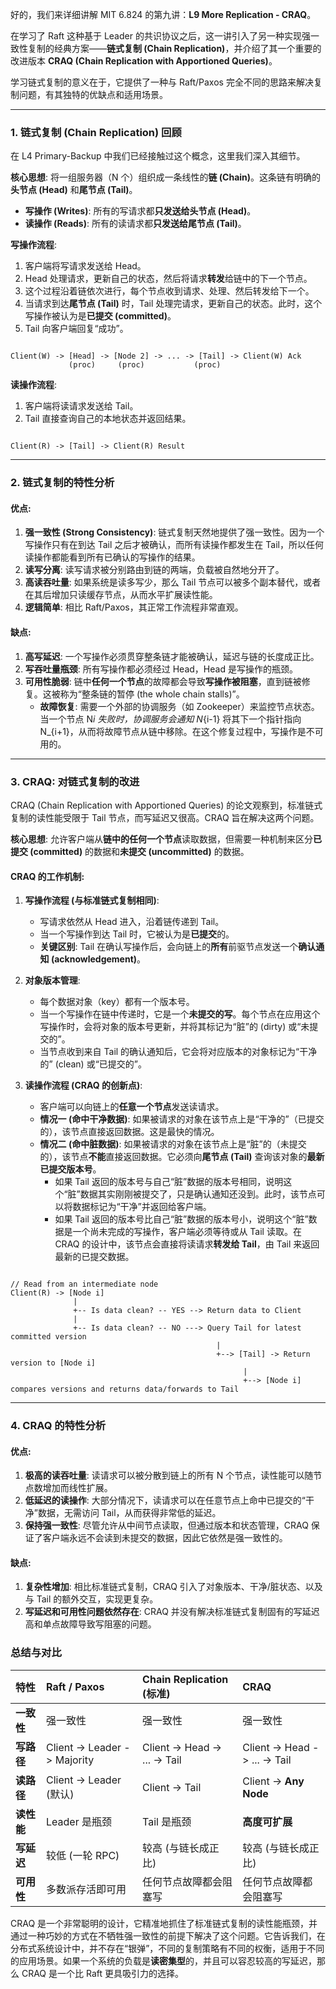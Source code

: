 好的，我们来详细讲解 MIT 6.824 的第九讲：**L9 More Replication - CRAQ**。

在学习了 Raft 这种基于 Leader 的共识协议之后，这一讲引入了另一种实现强一致性复制的经典方案——**链式复制 (Chain Replication)**，并介绍了其一个重要的改进版本 **CRAQ (Chain Replication with Apportioned Queries)**。

学习链式复制的意义在于，它提供了一种与 Raft/Paxos 完全不同的思路来解决复制问题，有其独特的优缺点和适用场景。

---

### 1. 链式复制 (Chain Replication) 回顾

在 L4 Primary-Backup 中我们已经接触过这个概念，这里我们深入其细节。

**核心思想**:
将一组服务器（N 个）组织成一条线性的**链 (Chain)**。这条链有明确的**头节点 (Head)** 和**尾节点 (Tail)**。

- **写操作 (Writes)**: 所有的写请求都**只发送给头节点 (Head)**。
- **读操作 (Reads)**: 所有的读请求都**只发送给尾节点 (Tail)**。

**写操作流程**:

1.  客户端将写请求发送给 Head。
2.  Head 处理请求，更新自己的状态，然后将请求**转发**给链中的下一个节点。
3.  这个过程沿着链依次进行，每个节点收到请求、处理、然后转发给下一个。
4.  当请求到达**尾节点 (Tail)** 时，Tail 处理完请求，更新自己的状态。此时，这个写操作被认为是**已提交 (committed)**。
5.  Tail 向客户端回复“成功”。

![]()

```
Client(W) -> [Head] -> [Node 2] -> ... -> [Tail] -> Client(W) Ack
             (proc)     (proc)           (proc)
```

**读操作流程**:

1.  客户端将读请求发送给 Tail。
2.  Tail 直接查询自己的本地状态并返回结果。

![]()

```
Client(R) -> [Tail] -> Client(R) Result
```

---

### 2. 链式复制的特性分析

#### 优点:

1.  **强一致性 (Strong Consistency)**: 链式复制天然地提供了强一致性。因为一个写操作只有在到达 Tail 之后才被确认，而所有读操作都发生在 Tail，所以任何读操作都能看到所有已确认的写操作的结果。
2.  **读写分离**: 读写请求被分别路由到链的两端，负载被自然地分开了。
3.  **高读吞吐量**: 如果系统是读多写少，那么 Tail 节点可以被多个副本替代，或者在其后增加只读缓存节点，从而水平扩展读性能。
4.  **逻辑简单**: 相比 Raft/Paxos，其正常工作流程非常直观。

#### 缺点:

1.  **高写延迟**: 一个写操作必须贯穿整条链才能被确认，延迟与链的长度成正比。
2.  **写吞吐量瓶颈**: 所有写操作都必须经过 Head，Head 是写操作的瓶颈。
3.  **可用性脆弱**: 链中**任何一个节点**的故障都会导致**写操作被阻塞**，直到链被修复。这被称为“整条链的暂停 (the whole chain stalls)”。
    - **故障恢复**: 需要一个外部的协调服务（如 Zookeeper）来监控节点状态。当一个节点 N*i 失败时，协调服务会通知 N*{i-1} 将其下一个指针指向 N\_{i+1}，从而将故障节点从链中移除。在这个修复过程中，写操作是不可用的。

---

### 3. CRAQ: 对链式复制的改进

CRAQ (Chain Replication with Apportioned Queries) 的论文观察到，标准链式复制的读性能受限于 Tail 节点，而写延迟又很高。CRAQ 旨在解决这两个问题。

**核心思想**:
允许客户端从**链中的任何一个节点**读取数据，但需要一种机制来区分**已提交 (committed)** 的数据和**未提交 (uncommitted)** 的数据。

#### CRAQ 的工作机制:

1.  **写操作流程 (与标准链式复制相同)**:

    - 写请求依然从 Head 进入，沿着链传递到 Tail。
    - 当一个写操作到达 Tail 时，它被认为是**已提交**的。
    - **关键区别**: Tail 在确认写操作后，会向链上的**所有**前驱节点发送一个**确认通知 (acknowledgement)**。

2.  **对象版本管理**:

    - 每个数据对象（key）都有一个版本号。
    - 当一个写操作在链中传递时，它是一个**未提交的写**。每个节点在应用这个写操作时，会将对象的版本号更新，并将其标记为“脏”的 (dirty) 或“未提交的”。
    - 当节点收到来自 Tail 的确认通知后，它会将对应版本的对象标记为“干净的” (clean) 或“已提交的”。

3.  **读操作流程 (CRAQ 的创新点)**:
    - 客户端可以向链上的**任意一个节点**发送读请求。
    - **情况一 (命中干净数据)**: 如果被请求的对象在该节点上是“干净的”（已提交的），该节点直接返回数据。这是最快的情况。
    - **情况二 (命中脏数据)**: 如果被请求的对象在该节点上是“脏”的（未提交的），该节点**不能**直接返回数据。它必须向**尾节点 (Tail)** 查询该对象的**最新已提交版本号**。
      - 如果 Tail 返回的版本号与自己“脏”数据的版本号相同，说明这个“脏”数据其实刚刚被提交了，只是确认通知还没到。此时，该节点可以将数据标记为“干净”并返回给客户端。
      - 如果 Tail 返回的版本号比自己“脏”数据的版本号小，说明这个“脏”数据是一个尚未完成的写操作，客户端必须等待或从 Tail 读取。在 CRAQ 的设计中，该节点会直接将读请求**转发给 Tail**，由 Tail 来返回最新的已提交数据。

![]()

```
// Read from an intermediate node
Client(R) -> [Node i]
              |
              +-- Is data clean? -- YES --> Return data to Client
              |
              +-- Is data clean? -- NO ---> Query Tail for latest committed version
                                              |
                                              +--> [Tail] -> Return version to [Node i]
                                                    |
                                                    +--> [Node i] compares versions and returns data/forwards to Tail
```

---

### 4. CRAQ 的特性分析

#### 优点:

1.  **极高的读吞吐量**: 读请求可以被分散到链上的所有 N 个节点，读性能可以随节点数增加而线性扩展。
2.  **低延迟的读操作**: 大部分情况下，读请求可以在任意节点上命中已提交的“干净”数据，无需访问 Tail，从而获得非常低的延迟。
3.  **保持强一致性**: 尽管允许从中间节点读取，但通过版本和状态管理，CRAQ 保证了客户端永远不会读到未提交的数据，因此它依然是强一致性的。

#### 缺点:

1.  **复杂性增加**: 相比标准链式复制，CRAQ 引入了对象版本、干净/脏状态、以及与 Tail 的额外交互，实现更复杂。
2.  **写延迟和可用性问题依然存在**: CRAQ 并没有解决标准链式复制固有的写延迟高和单点故障导致写阻塞的问题。

### 总结与对比

| 特性       | Raft / Paxos                 | Chain Replication (标准)      | CRAQ                          |
| :--------- | :--------------------------- | :---------------------------- | :---------------------------- |
| **一致性** | 强一致性                     | 强一致性                      | 强一致性                      |
| **写路径** | Client -> Leader -> Majority | Client -> Head -> ... -> Tail | Client -> Head -> ... -> Tail |
| **读路径** | Client -> Leader (默认)      | Client -> Tail                | Client -> **Any Node**        |
| **读性能** | Leader 是瓶颈                | Tail 是瓶颈                   | **高度可扩展**                |
| **写延迟** | 较低 (一轮 RPC)              | 较高 (与链长成正比)           | 较高 (与链长成正比)           |
| **可用性** | 多数派存活即可用             | 任何节点故障都会阻塞写        | 任何节点故障都会阻塞写        |

CRAQ 是一个非常聪明的设计，它精准地抓住了标准链式复制的读性能瓶颈，并通过一种巧妙的方式在不牺牲强一致性的前提下解决了这个问题。它告诉我们，在分布式系统设计中，并不存在“银弹”，不同的复制策略有不同的权衡，适用于不同的应用场景。如果一个系统的负载是**读密集型**的，并且可以容忍较高的写延迟，那么 CRAQ 是一个比 Raft 更具吸引力的选择。
